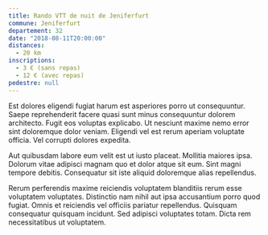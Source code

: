 ```yaml
---
title: Rando VTT de nuit de Jeniferfurt
commune: Jeniferfurt
departement: 32
date: "2018-08-11T20:00:00"
distances:
  - 20 km
inscriptions:
  - 3 € (sans repas)
  - 12 € (avec repas)
pedestre: null
---
```


Est dolores eligendi fugiat harum est asperiores porro ut consequuntur. Saepe
reprehenderit facere quasi sunt minus consequuntur dolorem architecto. Fugit eos
voluptas explicabo. Ut nesciunt maxime nemo error sint doloremque dolor veniam.
Eligendi vel est rerum aperiam voluptate officia. Vel corrupti dolores expedita.

Aut quibusdam labore eum velit est ut iusto placeat. Mollitia maiores ipsa.
Dolorum vitae adipisci magnam quo et dolor atque sit eum. Sint magni tempore
debitis. Consequatur sit iste aliquid doloremque alias repellendus.

Rerum perferendis maxime reiciendis voluptatem blanditiis rerum esse voluptatem
voluptates. Distinctio nam nihil aut ipsa accusantium porro quod fugiat. Omnis
et reiciendis vel officiis pariatur repellendus. Quisquam consequatur quisquam
incidunt. Sed adipisci voluptates totam. Dicta rem necessitatibus ut voluptatem.
